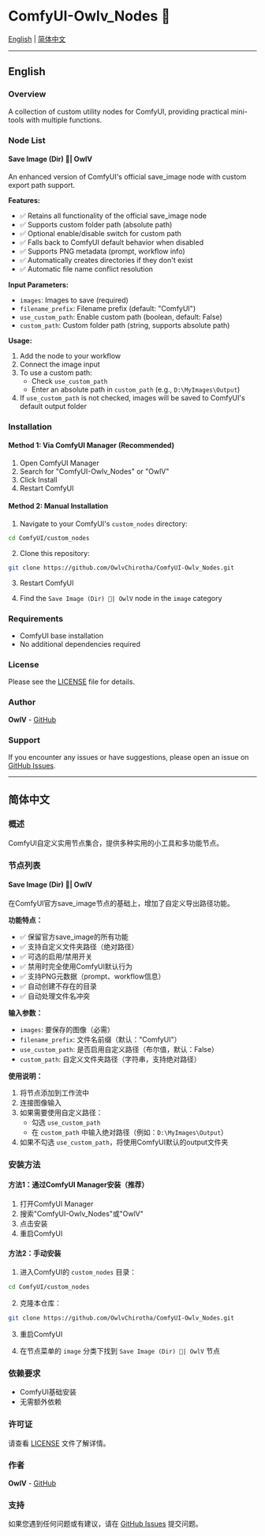 # ComfyUI-Owlv_Nodes 🦉

[English](#english) | [简体中文](#简体中文)

---

## English

### Overview
A collection of custom utility nodes for ComfyUI, providing practical mini-tools with multiple functions.

### Node List

#### Save Image (Dir) 🦉| OwlV
An enhanced version of ComfyUI's official save_image node with custom export path support.

**Features:**
- ✅ Retains all functionality of the official save_image node
- ✅ Supports custom folder path (absolute path)
- ✅ Optional enable/disable switch for custom path
- ✅ Falls back to ComfyUI default behavior when disabled
- ✅ Supports PNG metadata (prompt, workflow info)
- ✅ Automatically creates directories if they don't exist
- ✅ Automatic file name conflict resolution

**Input Parameters:**
- `images`: Images to save (required)
- `filename_prefix`: Filename prefix (default: "ComfyUI")
- `use_custom_path`: Enable custom path (boolean, default: False)
- `custom_path`: Custom folder path (string, supports absolute path)

**Usage:**
1. Add the node to your workflow
2. Connect the image input
3. To use a custom path:
   - Check `use_custom_path`
   - Enter an absolute path in `custom_path` (e.g., `D:\MyImages\Output`)
4. If `use_custom_path` is not checked, images will be saved to ComfyUI's default output folder

### Installation

#### Method 1: Via ComfyUI Manager (Recommended)
1. Open ComfyUI Manager
2. Search for "ComfyUI-Owlv_Nodes" or "OwlV"
3. Click Install
4. Restart ComfyUI

#### Method 2: Manual Installation
1. Navigate to your ComfyUI's `custom_nodes` directory:
```bash
cd ComfyUI/custom_nodes
```

2. Clone this repository:
```bash
git clone https://github.com/OwlvChirotha/ComfyUI-Owlv_Nodes.git
```

3. Restart ComfyUI

4. Find the `Save Image (Dir) 🦉| OwlV` node in the `image` category

### Requirements
- ComfyUI base installation
- No additional dependencies required

### License
Please see the [LICENSE](LICENSE) file for details.

### Author
**OwlV** - [GitHub](https://github.com/OwlvChirotha)

### Support
If you encounter any issues or have suggestions, please open an issue on [GitHub Issues](https://github.com/OwlvChirotha/ComfyUI-Owlv_Nodes/issues).

---

## 简体中文

### 概述
ComfyUI自定义实用节点集合，提供多种实用的小工具和多功能节点。

### 节点列表

#### Save Image (Dir) 🦉| OwlV
在ComfyUI官方save_image节点的基础上，增加了自定义导出路径功能。

**功能特点：**
- ✅ 保留官方save_image的所有功能
- ✅ 支持自定义文件夹路径（绝对路径）
- ✅ 可选的启用/禁用开关
- ✅ 禁用时完全使用ComfyUI默认行为
- ✅ 支持PNG元数据（prompt、workflow信息）
- ✅ 自动创建不存在的目录
- ✅ 自动处理文件名冲突

**输入参数：**
- `images`: 要保存的图像（必需）
- `filename_prefix`: 文件名前缀（默认："ComfyUI"）
- `use_custom_path`: 是否启用自定义路径（布尔值，默认：False）
- `custom_path`: 自定义文件夹路径（字符串，支持绝对路径）

**使用说明：**
1. 将节点添加到工作流中
2. 连接图像输入
3. 如果需要使用自定义路径：
   - 勾选 `use_custom_path`
   - 在 `custom_path` 中输入绝对路径（例如：`D:\MyImages\Output`）
4. 如果不勾选 `use_custom_path`，将使用ComfyUI默认的output文件夹

### 安装方法

#### 方法1：通过ComfyUI Manager安装（推荐）
1. 打开ComfyUI Manager
2. 搜索"ComfyUI-Owlv_Nodes"或"OwlV"
3. 点击安装
4. 重启ComfyUI

#### 方法2：手动安装
1. 进入ComfyUI的 `custom_nodes` 目录：
```bash
cd ComfyUI/custom_nodes
```

2. 克隆本仓库：
```bash
git clone https://github.com/OwlvChirotha/ComfyUI-Owlv_Nodes.git
```

3. 重启ComfyUI

4. 在节点菜单的 `image` 分类下找到 `Save Image (Dir) 🦉| OwlV` 节点

### 依赖要求
- ComfyUI基础安装
- 无需额外依赖

### 许可证
请查看 [LICENSE](LICENSE) 文件了解详情。

### 作者
**OwlV** - [GitHub](https://github.com/OwlvChirotha)

### 支持
如果您遇到任何问题或有建议，请在 [GitHub Issues](https://github.com/OwlvChirotha/ComfyUI-Owlv_Nodes/issues) 提交问题。
